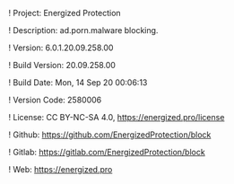 ! Project: Energized Protection

! Description: ad.porn.malware blocking.

! Version: 6.0.1.20.09.258.00

! Build Version: 20.09.258.00

! Build Date: Mon, 14 Sep 20 00:06:13

! Version Code: 2580006

! License: CC BY-NC-SA 4.0, https://energized.pro/license

! Github: https://github.com/EnergizedProtection/block

! Gitlab: https://gitlab.com/EnergizedProtection/block


! Web: https://energized.pro

